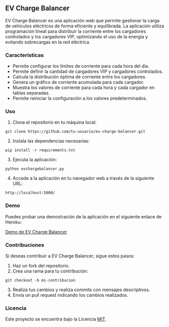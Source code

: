 ## EV Charge Balancer

EV Charge Balancer es una aplicación web que permite gestionar la carga de vehículos eléctricos de forma eficiente y equilibrada. La aplicación utiliza programación lineal para distribuir la corriente entre los cargadores controlados y los cargadores VIP, optimizando el uso de la energía y evitando sobrecargas en la red eléctrica.

### Características

- Permite configurar los límites de corriente para cada hora del día.
- Permite definir la cantidad de cargadores VIP y cargadores controlados.
- Calcula la distribución óptima de corriente entre los cargadores.
- Genera un gráfico de corriente acumulada para cada cargador.
- Muestra los valores de corriente para cada hora y cada cargador en tablas separadas.
- Permite reiniciar la configuración a los valores predeterminados.

### Uso

1. Clona el repositorio en tu máquina local:

```shell
git clone https://github.com/tu-usuario/ev-charge-balancer.git
```

2. Instala las dependencias necesarias:

```shell
pip install -r requirements.txt
```

3. Ejecuta la aplicación:

```shell
python evchargebalancer.py
```

4. Accede a la aplicación en tu navegador web a través de la siguiente URL:

```
http://localhost:5000/
```

### Demo

Puedes probar una demostración de la aplicación en el siguiente enlace de Heroku:

[Demo de EV Charge Balancer](https://evchargebalancer-ca54350e9a09.herokuapp.com/)

### Contribuciones

Si deseas contribuir a EV Charge Balancer, sigue estos pasos:

1. Haz un fork del repositorio.
2. Crea una rama para tu contribución:
```shell
git checkout -b mi-contribucion
```
3. Realiza tus cambios y realiza commits con mensajes descriptivos.
4. Envía un pull request indicando los cambios realizados.

### Licencia

Este proyecto se encuentra bajo la Licencia [MIT](https://opensource.org/licenses/MIT).
